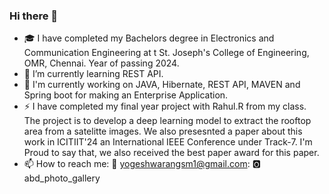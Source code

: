 ### Hi there 👋
- 🎓 I have completed my Bachelors degree in Electronics and Communication Engineering at t St. Joseph's College of Engineering, OMR, Chennai. Year of passing 2024.
- 🌱 I’m currently learning REST API.
- 🌱 I'm currently working on JAVA, Hibernate, REST API, MAVEN and Spring boot for making an Enterprise Application.
- ⚡ I have completed my final year project with Rahul.R from my class. The project is to develop a deep learning model to extract the rooftop area from a satelitte images. We also presesnted a paper about this work in ICITIIT'24 an International IEEE Conference under Track-7. I'm Proud to say that, we also received the best paper award for this paper.
-  📫 How to reach me: 📧 yogeshwarangsm1@gmail.com: 🅾 abd_photo_gallery
<!--
**YogeshwaranS-ABD/YogeshwaranS-ABD** is a ✨ _special_ ✨ repository because its `README.md` (this file) appears on your GitHub profile.

Here are some ideas to get you started:

- 🔭 I’m currently working on ...
- 🌱 I’m currently learning ...
- 👯 I’m looking to collaborate on ...
- 🤔 I’m looking for help with ...
- 💬 Ask me about ...
- 📫 How to reach me: ...
- 😄 Pronouns: ...
- ⚡ Fun fact: ...
-->
